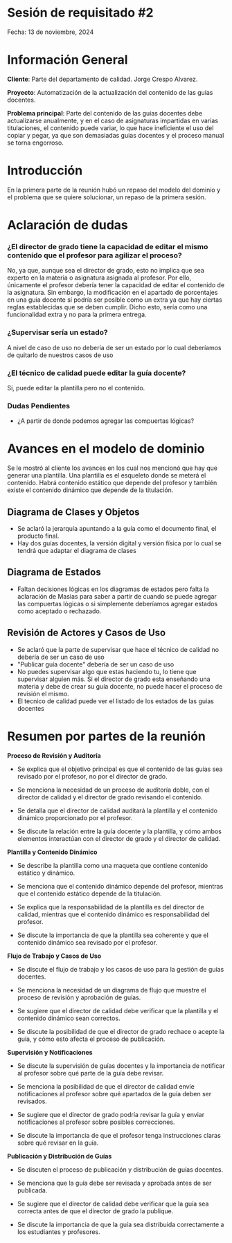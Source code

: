 # Sesión de requisitado #2
Fecha: 13 de noviembre, 2024

# Información General
**Cliente**: Parte del departamento de calidad. Jorge Crespo Alvarez.

**Proyecto**: Automatización de la actualización del contenido de las guías docentes.

**Problema principal**: Parte del contenido de las guías docentes debe actualizarse anualmente, y en el caso de asignaturas impartidas en varias titulaciones, el contenido puede variar, lo que hace ineficiente el uso del copiar y pegar, ya que son demasiadas guias docentes y el proceso manual se torna engorroso. 

# Introducción
En la primera parte de la reunión hubó un repaso del modelo del dominio y el problema que se quiere solucionar, un repaso de la primera sesión.

# Aclaración de dudas

### ¿El director de grado tiene la capacidad de editar el mismo contenido que el profesor para agilizar el proceso?

No, ya que, aunque sea el director de grado, esto no implica que sea experto en la materia o asignatura asignada al profesor. Por ello, únicamente el profesor debería tener la capacidad de editar el contenido de la asignatura. Sin embargo, la modificación en el apartado de porcentajes en una guia docente sí podría ser posible como un extra ya que hay ciertas reglas establecidas que se deben cumplir.  Dicho esto, sería como una funcionalidad extra y no para la primera entrega.

### ¿Supervisar sería un estado?
A nivel de caso de uso no debería de ser un estado por lo cual deberíamos de quitarlo de nuestros casos de uso

### ¿El técnico de calidad puede editar la guía docente?
Sí, puede editar la plantilla pero no el contenido.

### Dudas Pendientes
- ¿A partir de donde podemos agregar las compuertas lógicas?


# Avances en el modelo de dominio

Se le mostró al cliente los avances en los cual nos mencionó que hay que generar una plantilla. Una plantilla es el esqueleto donde se meterá el contenido.  Habrá contenido estático que depende del profesor y también existe el contenido dinámico que depende de la titulación.

## Diagrama de Clases y Objetos
- Se aclaró la jerarquía apuntando a la guía como el documento final, el producto final.
- Hay dos guías docentes, la versión digital y versión física por lo cual se tendrá que adaptar el diagrama de clases

## Diagrama de Estados
- Faltan decisiones lógicas en los diagramas de estados pero falta la aclaración de Masias para saber a partir de cuando se puede agregar las compuertas lógicas o si simplemente deberíamos agregar estados como aceptado o rechazado.

## Revisión de Actores y Casos de Uso
- Se aclaró que la parte de supervisar que hace el técnico de calidad no debería de ser un caso de uso
- "Publicar guía docente" debería de ser un caso de uso
- No puedes supervisar algo que estas haciendo tu, lo tiene que supervisar alguien más.  Si el director de grado esta enseñando una materia y debe de crear su guía docente, no puede hacer el proceso de revisión el mismo.
- El tecnico de calidad puede ver el listado de los estados de las guias docentes


# Resumen por partes de la reunión


**Proceso de Revisión y Auditoría**

- Se explica que el objetivo principal es que el contenido de las guías sea revisado por el profesor, no por el director de grado.

- Se menciona la necesidad de un proceso de auditoría doble, con el director de calidad y el director de grado revisando el contenido.

- Se detalla que el director de calidad auditará la plantilla y el contenido dinámico proporcionado por el profesor.

- Se discute la relación entre la guía docente y la plantilla, y cómo ambos elementos interactúan con el director de grado y el director de calidad.

**Plantilla y Contenido Dinámico**
- Se describe la plantilla como una maqueta que contiene contenido estático y dinámico.

- Se menciona que el contenido dinámico depende del profesor, mientras que el contenido estático depende de la titulación.

- Se explica que la responsabilidad de la plantilla es del director de calidad, mientras que el contenido dinámico es responsabilidad del profesor.

- Se discute la importancia de que la plantilla sea coherente y que el contenido dinámico sea revisado por el profesor.

**Flujo de Trabajo y Casos de Uso**
- Se discute el flujo de trabajo y los casos de uso para la gestión de guías docentes.

- Se menciona la necesidad de un diagrama de flujo que muestre el proceso de revisión y aprobación de guías.

- Se sugiere que el director de calidad debe verificar que la plantilla y el contenido dinámico sean correctos.

- Se discute la posibilidad de que el director de grado rechace o acepte la guía, y cómo esto afecta el proceso de publicación.

**Supervisión y Notificaciones**
- Se discute la supervisión de guías docentes y la importancia de notificar al profesor sobre qué parte de la guía debe revisar.

- Se menciona la posibilidad de que el director de calidad envíe notificaciones al profesor sobre qué apartados de la guía deben ser revisados.

- Se sugiere que el director de grado podría revisar la guía y enviar notificaciones al profesor sobre posibles correcciones.

- Se discute la importancia de que el profesor tenga instrucciones claras sobre qué revisar en la guía.


**Publicación y Distribución de Guías**
- Se discuten el proceso de publicación y distribución de guías docentes.

- Se menciona que la guía debe ser revisada y aprobada antes de ser publicada.

- Se sugiere que el director de calidad debe verificar que la guía sea correcta antes de que el director de grado la publique.

- Se discute la importancia de que la guía sea distribuida correctamente a los estudiantes y profesores.

